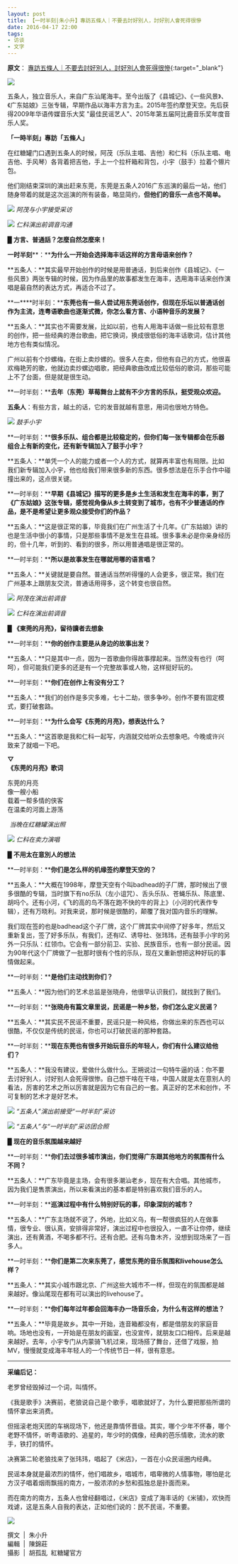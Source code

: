 ```yaml
---
layout: post
title: 【一时半刻|朱小升】專訪五條人｜不要去討好別人，討好別人會死得很慘
date: 2016-04-17 22:00
tags:
- 访谈
- 文字
---
```

**原文**：
[專訪五條人｜不要去討好別人，討好別人會死得很慘](https://mp.weixin.qq.com/s/vqlv7nqfjoMcl97WlGAqbw){:target="_blank"}

![](http://mmbiz.qpic.cn/mmbiz/BCRN25mC969m3dIlIredeFB0ibfq4bjUuXicKUIwkj7NQqzpjFP9SZLkAUOorPqBziafJ0vdloYgLXarsZqvibZFLg/640?wx_fmt=jpeg&tp=webp&wxfrom=5&wx_lazy=1&wx_co=1)  

  

五条人，独立音乐人，来自广东汕尾海丰。至今出版了《县城记》、《一些风景》、《广东姑娘》三张专辑，早期作品以海丰方言为主。2015年签约摩登天空。先后获得2009年华语传媒音乐大奖 "最佳民谣艺人"、2015年第五届阿比鹿音乐奖年度音乐人奖。

  

  

**「一時半刻」專訪「五條人」**

在红糖罐门口遇到五条人的时候，阿茂（乐队主唱、吉他）和仁科（乐队主唱、电吉他、手风琴）各背着把吉他，手上一个拉杆箱和背包，小宇（鼓手）拉着个镲片包。

他们刚结束深圳的演出赶来东莞，东莞是五条人2016广东巡演的最后一站，他们随身带着的就是这次巡演的所有装备，略显简约，**但他们的音乐一点也不简单。**

![](http://mmbiz.qpic.cn/mmbiz/BCRN25mC96ibgK4xSc60RexEhatPdSuciayfc4ThuB6piahLV6tCUeEcWibLTAvIRmiaxN2sQwV77bp4Jw6JSng5xrw/640?wx_fmt=jpeg&tp=webp&wxfrom=5&wx_lazy=1&wx_co=1)
*阿茂与小宇接受采访*

![](http://mmbiz.qpic.cn/mmbiz/BCRN25mC96ibgK4xSc60RexEhatPdSuciaMmO8MKjbxmx3IqvIkDEhoice2KyxAq0xrndQZMibmIqHVelb3P3RFpNA/640?wx_fmt=jpeg&tp=webp&wxfrom=5&wx_lazy=1&wx_co=1)
*仁科演出前调音沟通*


**█** **方言、普通話？怎麼自然怎麼來！**

**一时半刻****：****为什么一开始会选择海丰话这样的方言母语来创作？**

**五条人：**其实最早开始创作的时候是用普通话，到后来创作《县城记》、《一些风景》两张专辑的时候，因为作品里的故事都发生在海丰，选用海丰话来创作演唱是最自然的表达方式，再适合不过了。


**一****时半刻：****东莞也有一些人尝试用东莞话创作，但现在乐坛以普通话创作为主流，连粤语歌曲也逐渐式微，你怎么看方言、小语种音乐的发展？**

**五条人：**其实也不需要发展，比如以前，也有人用海丰话做一些比较有意思的创作，把一些经典的港台歌曲，把它换词，换成很低俗的海丰话歌词，估计其他地方也有类似情况。

广州以前有个炒螺梅，在街上卖炒螺的。很多人在卖，但他有自己的方式，他很喜欢梅艳芳的歌，他就边卖炒螺边唱歌，把经典歌曲改成比较低俗的歌词，那些可能上不了台面，但是就是很生动。

**一时半刻：****去年（东莞）草莓舞台上就有不少方言的乐队，挺受观众欢迎。**

**五条人**：有些方言，越土的话，它的发音就越有意思，用词也很地方特色。

![](http://mmbiz.qpic.cn/mmbiz/BCRN25mC96ibgK4xSc60RexEhatPdSucia7GDJiclFZcp3pkNT71IPA2al0RTSTYQmOVEvQuEzA6OGPl0hiaVOv6BQ/640?wx_fmt=jpeg&tp=webp&wxfrom=5&wx_lazy=1&wx_co=1)
*鼓手小宇*

**一时半刻：****很多乐队、组合都是比较稳定的，但你们每一张专辑都会在乐器组合上有新的变化，还有新专辑加入了鼓手小宇？**

**五条人：**单凭一个人的能力或者一个人的方式，就算再丰富也有局限。比如我们新专辑加入小宇，他也给我们带来很多新的东西。很多想法是在乐手合作中碰撞出来的，这点很关键。

**一时半刻：****早期《县城记》描写的更多是乡土生活和发生在海丰的事，到了《广东姑娘》这张专辑，感觉视角像从乡土转变到了城市，也有不少普通话的作品，是不是希望让更多观众接受你们的作品？**

**五条人：**这是很正常的事，毕竟我们在广州生活了十几年。《广东姑娘》讲的也是生活中很小的事情，只是那些事情不是发生在县城。很多事未必是你亲身经历的，但十几年，听到的、看到的很多，所以用普通唱是很正常的。

**一时半刻：****所以是故事发生在哪就用哪的语言唱？**

**五条人：**关键就是要自然。普通话当然听得懂的人会更多，很正常。我们在广州基本上跟朋友交流，普通话用得多，这个转变也很自然。  

![](http://mmbiz.qpic.cn/mmbiz/BCRN25mC96ibgK4xSc60RexEhatPdSuciaXxtPvmxMpmoOguvIwXu2UPPO1wOcKwxHZsWvYYexxgRrD3XEKu8vHw/640?wx_fmt=jpeg&tp=webp&wxfrom=5&wx_lazy=1&wx_co=1)
*阿茂在演出前调音*

![](http://mmbiz.qpic.cn/mmbiz/BCRN25mC96ibgK4xSc60RexEhatPdSuciaeZ9vn9ah91Uz35otVpIJVFAz9IeRVNDKic8tjpicW4vSibibaMlR0oF32Q/640?wx_fmt=jpeg&tp=webp&wxfrom=5&wx_lazy=1&wx_co=1)
*仁科在演出前调音*


█ **《東莞的月亮》，留待讀者去想象**

**一时半刻：****你的创作主要是从身边的故事出发？**

**五条人：**只是其中一点，因为一首歌曲你得故事撑起来。当然没有也行（呵呵），但可能我们更多的还是有一个完整故事或人物，这样挺好玩的。


**一时半刻：****你们在创作上有没有分工？**

**五条人：**我们的创作是多灾多难，七十二劫，很多争吵。创作不要有固定模式，要打破套路。

**一时半刻：****为什么会写《东莞的月亮》，想表达什么？**

**五条人：**这首歌是我和仁科一起写，内涵就交给听众去想象吧。今晚或许兴致来了就唱一下吧。


**▽**    
**《东莞的月亮》歌词**

东莞的月亮    
像一艘小船    
载着一帮多情的侠客    
在温柔的河面上游荡

![](data:image/gif;base64,iVBORw0KGgoAAAANSUhEUgAAAAEAAAABCAYAAAAfFcSJAAAADUlEQVQImWNgYGBgAAAABQABh6FO1AAAAABJRU5ErkJggg==)
*当晚在红糖罐演出照*

![](http://mmbiz.qpic.cn/mmbiz/BCRN25mC96ibgK4xSc60RexEhatPdSuciaAGBXuK2T5jcavzBVg0pia7licOPBXZ8FK5bum4iae2qkVIRhOaL08fmkw/640?wx_fmt=jpeg&tp=webp&wxfrom=5&wx_lazy=1&wx_co=1)
*仁科在卖力演唱*


█ **不用太在意別人的想法**

**一时半刻：****你们是怎么样的机缘签约摩登天空的？**  

**五条人：**大概在1998年，摩登天空有个叫badhead的子厂牌，那时候出了很多很酷的专辑，当时旗下有no乐队（左小诅咒）、舌头乐队、苍蝇乐队、陈底里、胡吗个。还有小河，《飞的高的鸟不落在跑不快的牛的背上》（小河的代表作专辑），还有万晓利。对我来说，那时候是很酷的，颠覆了我对国内音乐的理解。

我们现在签的也是badhead这个子厂牌，这个厂牌其实中间停了好多年，然后又重新复出，签了好多乐队，有我们，还有IZ、诱导社、张玮玮，还有鼓手小宇的另外一只乐队：红领巾。它会有一部分前卫、实验、民族音乐，也有一部分民谣。因为90年代这个厂牌做了一批那时很有个性的乐队，现在又重新想把这种好玩的事情做起来。

**一时半刻：****是他们主动找到你们？**

**五条人：**因为他们的艺术总监是张晓舟，他很早认识我们，就找到了我们。

**一时半刻：****张晓舟有篇文章里说，民谣是一种乡愁，你们怎么定义民谣？**

**五条人：**其实民不民谣不重要，民谣只是一种风格，你做出来的东西也可以很酷，不仅仅是传统的民谣，你也可以打破民谣的那种套路。

**一时半刻：****现在东莞也有很多开始玩音乐的年轻人，你们有什么建议给他们？**

**五条人：**我没有建议，爱做什么做什么。王朔说过一句特牛逼的话：你不要去讨好别人，讨好别人会死得很惨。自己想干啥在干啥，中国人就是太在意别人的看法，厉害的艺术之所以厉害就是因为它有自己的一套。真正好的艺术和创作，不可复制的艺术才是好艺术。

![](http://mmbiz.qpic.cn/mmbiz/BCRN25mC96ibgK4xSc60RexEhatPdSuciaXJicjznIOv8UqSMiaRCN4FzJddKcTKje4uICIXr9JhLTWjwBykIaL4Ig/640?wx_fmt=jpeg&tp=webp&wxfrom=5&wx_lazy=1&wx_co=1)
*“五条人”演出前接受“一时半刻”采访*

![](http://mmbiz.qpic.cn/mmbiz/BCRN25mC96ibgK4xSc60RexEhatPdSuciabFT6Nzib1g8nS2RTia8esSSwxJYz1IazicKvT4NHSJuJPHLBibbIW4WKXg/640?wx_fmt=jpeg&tp=webp&wxfrom=5&wx_lazy=1&wx_co=1)
*“五条人”与“一时半刻”采访团合照*


█ **现在的音乐氛围越来越好**

**一时半刻：****你们去过很多城市演出，你们觉得广东跟其他地方的氛围有什么不同？** 

**五条人：**广东毕竟是主场，会有很多潮汕老乡，现在有大合唱。其他城市，因为我们是售票演出，所以来看演出的基本都是特别喜欢我们音乐的人。

**一时半刻：****巡演过程中有什么特别好玩的事，印象深刻的城市？**

**五条人：**广东主场就不说了，外地，比如义乌，有一帮很疯狂的人在做事情，很专业、很认真，安排得非常好，演出过程中也很投入，一直不让你停，继续演出，还有黄酒，不喝多都不行。还有合肥。还有乌鲁木齐，没想到现场来了一百多人。

**一时半刻：****你们是第二次来东莞了，感觉东莞的音乐氛围和livehouse怎么样？**

**五条人：**其实小城市跟北京、广州这些大城市不一样，但现在的氛围都是越来越好。像汕尾现在都有可以演出的livehouse了。

**一时半刻：****你们每年过年都会回海丰办一场音乐会，为什么有这样的想法？**

**五条人：**毕竟是故乡。其中一开始，连音箱都没有，都是借朋友的家庭音响。场地也没有，一开始是在朋友的画室，也没宣传，就朋友口口相传。后来是越来越好。去年，小宇专门从内蒙骑飞机过来，现场搭了舞台，还借了戏服，拍MV，慢慢就变成海丰年轻人的一个传统节日一样，很有意思。
  
* * *

**采编后记：**

老罗曾经毁掉过一个词，叫情怀。

《我是歌手》决赛前，老狼说自己是个歌手，唱歌就好了，为什么要把那些所谓的情怀拿出来消费。

但摇滚老炮天团的车祸现场下，他还是靠情怀晋级。其实，哪个少年不怀春，哪个老野不情怀，听粤语歌的、追星的，年少时的偶像，经典的芭乐情歌，流水的歌手，铁打的情怀。

决赛第二轮老狼找来了张玮玮，唱起了《米店》，一首在小众民谣圈内经典。

民谣本身就是最浓烈的情怀，他们唱故乡，唱城市，唱卑微的人情事物，哪怕是北方汉子唱着烟雨飘摇的南方，一股浓浓的乡愁和孤独总是扑面而来。

而在南方的南方，五条人也曾经翻唱过，《米店》变成了海丰话的《米铺》，欢快而戏谑，这是五条人自我的表达，正如他们说的：民不民谣，不重要。

![](http://mmbiz.qpic.cn/mmbiz/BCRN25mC969WiaJwZzqC8zjOzu1opXJS6jrClicNHfY9EibboJNhiaDdgPLibbZImhpBVCZbtRHXbnqX6eQWicMcH4BA/640?wx_fmt=png&tp=webp&wxfrom=5&wx_lazy=1&wx_co=1)


  

撰文  \|  朱小升    
編輯  \|  陳錦莊   
攝影  \|  胡孤乱  紅糖罐官方
